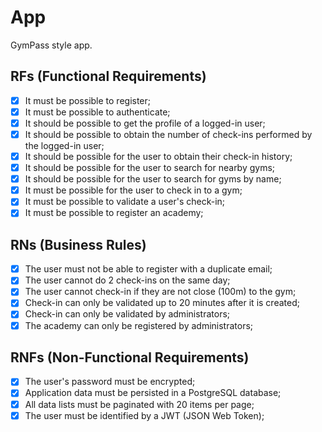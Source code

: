 # App

GymPass style app.

## RFs (Functional Requirements)

- [x] It must be possible to register;
- [x] It must be possible to authenticate;
- [x] It should be possible to get the profile of a logged-in user;
- [x] It should be possible to obtain the number of check-ins performed by the logged-in user;
- [x] It should be possible for the user to obtain their check-in history;
- [x] It should be possible for the user to search for nearby gyms;
- [x] It should be possible for the user to search for gyms by name;
- [x] It must be possible for the user to check in to a gym;
- [x] It must be possible to validate a user's check-in;
- [x] It must be possible to register an academy;

## RNs (Business Rules)

- [x] The user must not be able to register with a duplicate email;
- [x] The user cannot do 2 check-ins on the same day;
- [x] The user cannot check-in if they are not close (100m) to the gym;
- [x] Check-in can only be validated up to 20 minutes after it is created;
- [x] Check-in can only be validated by administrators;
- [x] The academy can only be registered by administrators;

## RNFs (Non-Functional Requirements)

- [x] The user's password must be encrypted;
- [x] Application data must be persisted in a PostgreSQL database;
- [x] All data lists must be paginated with 20 items per page;
- [x] The user must be identified by a JWT (JSON Web Token);